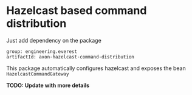 # Hazelcast based command distribution

Just add dependency on the package
```
group: engineering.everest
artifactId: axon-hazelcast-command-distribution
```

This package automatically configures hazelcast and exposes the bean `HazelcastCommandGateway`

**TODO: Update with more details**